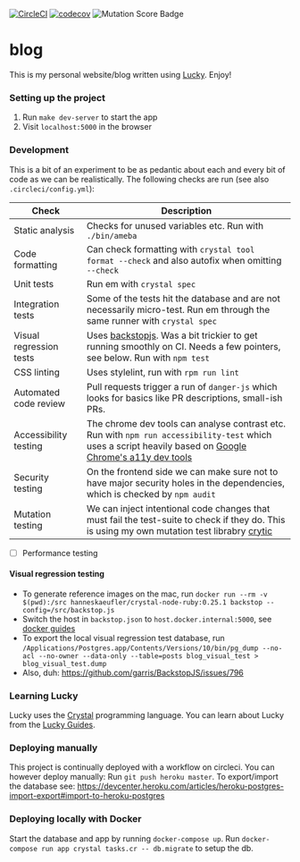 [![CircleCI](https://circleci.com/gh/hanneskaeufler/blog.svg?style=svg)](https://circleci.com/gh/hanneskaeufler/blog)  [![codecov](https://codecov.io/gh/hanneskaeufler/blog/branch/master/graph/badge.svg)](https://codecov.io/gh/hanneskaeufler/blog) ![Mutation Score Badge](https://badge.stryker-mutator.io/github.com/hanneskaeufler/blog/master)

# blog

This is my personal website/blog written using [Lucky](https://luckyframework.org). Enjoy!

### Setting up the project

1. Run `make dev-server` to start the app
2. Visit `localhost:5000` in the browser

### Development

This is a bit of an experiment to be as pedantic about each and every bit of code as we can be realistically.
The following checks are run (see also `.circleci/config.yml`):

| Check | Description |
| ----  | ------------|
| Static analysis| Checks for unused variables etc. Run with `./bin/ameba` |
| Code formatting | Can check formatting with `crystal tool format --check` and also autofix when omitting `--check` |
| Unit tests | Run em with `crystal spec` |
| Integration tests | Some of the tests hit the database and are not necessarily micro-test. Run em through the same runner with `crystal spec` |
| Visual regression tests | Uses [backstopjs](https://github.com/garris/BackstopJS). Was a bit trickier to get running smoothly on CI. Needs a few pointers, see below. Run with `npm test` |
| CSS linting | Uses stylelint, run with `rpm run lint` |
| Automated code review | Pull requests trigger a run of `danger-js` which looks for basics like PR descriptions, small-ish PRs. |
| Accessibility testing | The chrome dev tools can analyse contrast etc. Run with `npm run accessibility-test` which uses a script heavily based on [Google Chrome's a11y dev tools](https://github.com/GoogleChrome/accessibility-developer-tools) |
| Security testing | On the frontend side we can make sure not to have major security holes in the dependencies, which is checked by `npm audit` |
| Mutation testing | We can inject intentional code changes that must fail the test-suite to check if they do. This is using my own mutation test librabry [crytic](https://github.com/hanneskaeufler/crytic) |

- [ ] Performance testing

#### Visual regression testing

* To generate reference images on the mac, run `docker run --rm -v $(pwd):/src hanneskaeufler/crystal-node-ruby:0.25.1 backstop --config=/src/backstop.js`
* Switch the host in `backstop.json` to `host.docker.internal:5000`, see [docker guides](https://docs.docker.com/docker-for-mac/networking/#use-cases-and-workarounds)
* To export the local visual regression test database, run `/Applications/Postgres.app/Contents/Versions/10/bin/pg_dump --no-acl --no-owner --data-only --table=posts blog_visual_test > blog_visual_test.dump`
* Also, duh: https://github.com/garris/BackstopJS/issues/796

### Learning Lucky

Lucky uses the [Crystal](https://crystal-lang.org) programming language. You can learn about Lucky from the [Lucky Guides](http://luckyframework.org/guides).

### Deploying manually

This project is continually deployed with a workflow on circleci. You can however deploy manually:
Run `git push heroku master`. To export/import the database see: https://devcenter.heroku.com/articles/heroku-postgres-import-export#import-to-heroku-postgres

### Deploying locally with Docker

Start the database and app by running `docker-compose up`.
Run  `docker-compose run app crystal tasks.cr -- db.migrate` to setup the db.
